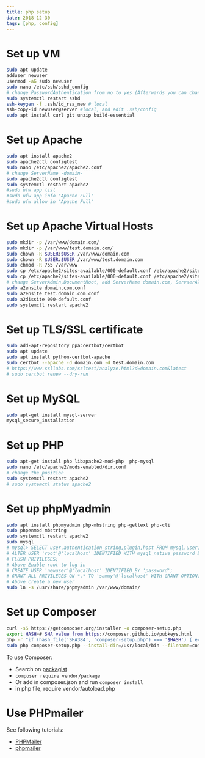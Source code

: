 ```yaml
---
title: php setup
date: 2018-12-30
tags: [php, config]
---
```


# Set up VM

```bash
sudo apt update
adduser newuser
usermod -aG sudo newuser
sudo nano /etc/ssh/sshd_config
# change PasswordAuthentication from no to yes (Afterwards you can change it back)
sudo systemctl restart sshd
ssh-keygen -f .ssh/id_rsa_new # local
ssh-copy-id newuser@server #local, and edit .ssh/config
sudo apt install curl git unzip build-essential
```

<!--more-->

# Set up Apache

```bash
sudo apt install apache2
sudo apache2ctl configtest
sudo nano /etc/apache2/apache2.conf
# change ServerName -domain-
sudo apache2ctl configtest
sudo systemctl restart apache2
#sudo ufw app list
#sudo ufw app info "Apache Full"
#sudo ufw allow in "Apache Full"
```

# Set up Apache Virtual Hosts

```bash
sudo mkdir -p /var/www/domain.com/
sudo mkdir -p /var/www/test.domain.com/
sudo chown -R $USER:$USER /var/www/domain.com
sudo chown -R $USER:$USER /var/www/test.domain.com
sudo chmod -R 755 /var/www
sudo cp /etc/apache2/sites-available/000-default.conf /etc/apache2/sites-available/domain.com.conf
sudo cp /etc/apache2/sites-available/000-default.conf /etc/apache2/sites-available/domain.com.conf
# change ServerAdmin,DocumentRoot, add ServerName domain.com, ServaerAlias www.domain.com
sudo a2ensite domain.com.conf
sudo a2ensite test.domain.com.conf
sudo a2dissite 000-default.conf
sudo systemctl restart apache2
```

# Set up TLS/SSL certificate

```bash
sudo add-apt-repository ppa:certbot/certbot
sudo apt update
sudo apt install python-certbot-apache
sudo certbot --apache -d domain.com -d test.domain.com
# https://www.ssllabs.com/ssltest/analyze.html?d=domain.com&latest
# sudo certbot renew --dry-run
```

# Set up MySQL

```bash
sudo apt-get install mysql-server
mysql_secure_installation
```

# Set up PHP

```bash
sudo apt-get install php libapache2-mod-php  php-mysql
sudo nano /etc/apache2/mods-enabled/dir.conf
# change the position
sudo systemctl restart apache2
# sudo systemctl status apache2
```

# Set up phpMyadmin

```bash
sudo apt install phpmyadmin php-mbstring php-gettext php-cli
sudo phpenmod mbstring
sudo systemctl restart apache2
sudo mysql
# mysql> SELECT user,authentication_string,plugin,host FROM mysql.user;
# ALTER USER 'root'@'localhost' IDENTIFIED WITH mysql_native_password BY 'password';
# FLUSH PRIVILEGES;
# Above Enable root to log in
# CREATE USER 'newuser'@'localhost' IDENTIFIED BY 'password';
# GRANT ALL PRIVILEGES ON *.* TO 'sammy'@'localhost' WITH GRANT OPTION;
# Above create a new user
sudo ln -s /usr/share/phpmyadmin /var/www/domain/
```

# Set up Composer

```bash
curl -sS https://getcomposer.org/installer -o composer-setup.php
export HASH=# SHA value from https://composer.github.io/pubkeys.html
php -r "if (hash_file('SHA384', 'composer-setup.php') === '$HASH') { echo 'Installer verified'; } else { echo 'Installer corrupt'; unlink('composer-setup.php'); } echo PHP_EOL;"
sudo php composer-setup.php --install-dir=/usr/local/bin --filename=composer
```

To use Composer:

* Search on [packagist](https://packagist.org)
* `composer require vendor/package`
* Or add in composer.json and run `composer install`
* in php file, require vendor/autoload.php

# Use PHPmailer

See following tutorials:
* [PHPMailer](https://github.com/PHPMailer/PHPMailer)
* [phpmailer](https://edu.unethost.com/主機相關/phpmailer-運用gmail來寄信2/)